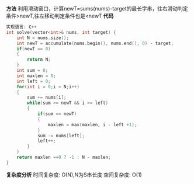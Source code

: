 **方法**
利用滑动窗口，计算newT=sums(nums)-target的最长字串，往右滑动判定条件>newT,往左移动判定条件也是<newT
**代码**
```C++
实现语言: C++
int solve(vector<int>& nums, int target) {
    int N = nums.size();
    int newT = accumulate(nums.begin(), nums.end(), 0) - target;
    if(newT == 0)
    {
        return N;
    }
    int sum = 0;
    int maxlen = 0;
    int left = 0;
    for(int i = 0;i < N;i++)
    {
        sum += nums[i];
        while(sum >= newT && i >= left)
        {
            if(sum == newT)
            {
                maxlen = max(maxlen, i - left +1);
            }
            sum -= nums[left];
            left++;
        }
    }
    return maxlen ==0 ? -1 : N - maxlen; 
}
```
**复杂度分析**
时间复杂度: O(N),N为S串长度
空间复杂度: O(1)
